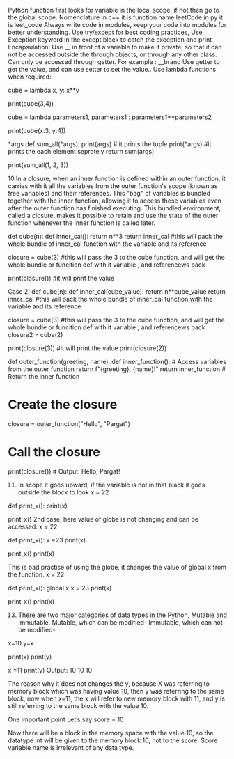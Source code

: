 Python function first looks for variable in the local scope, if not then go to the global scope.
Nomenclature in c++ it is function name leetCode in py it is leet_code
Always write code in modules, keep your code into modules for better understanding.
 Use try/except for best coding practices, 
Use Exception keyword in the except block to catch the exception and print
Encapsulation: Use __ in front of a variable
 to make it private, so that it can not be accessed outside the through objects, or through any other class. Can only be accessed through getter. For example : __brand 
Use getter to get the value, and can use setter to set the value.. 
Use lambda functions when required:


cube = lambda x, y: x**y


print(cube(3,4))


cube = lambda parameters1, parameters1 : parameters1**parameters2


print(cube(x:3, y:4))

*args
def sum_all(*args):
   print(args) # it prints the tuple
   print(*args) #it prints the each element seprately
   return sum(args)




print(sum_all(1, 2, 3))



10.In a closure, when an inner function is defined within an outer function, it carries with it all the variables from the outer function's scope (known as free variables) and their references. This "bag" of variables is bundled together with the inner function, allowing it to access these variables even after the outer function has finished executing. This bundled environment, called a closure, makes it possible to retain and use the state of the outer function whenever the inner function is called later.

def cube(n):
   def inner_cal():
       return n**3
   return inner_cal  #this will pack  the whole bundle of inner_cal function with the variable and its reference


closure = cube(3) #this  will pass the 3 to the cube function, and will get the whole bundle or funcition def with it variable , and referencews back




print(closure()) #it will print the value

Case 2:
def cube(n):
   def inner_cal(cube_value):
       return n**cube_value
   return inner_cal  #this will pack  the whole bundle of inner_cal function with the variable and its reference


closure = cube(3) #this  will pass the 3 to the cube function, and will get the whole bundle or funcition def with it variable , and referencews back
closure2 = cube(2)


print(closure(3)) #it will print the value
print(closure(2))


def outer_function(greeting, name):
    def inner_function():
        # Access variables from the outer function
        return f"{greeting}, {name}!"
    return inner_function  # Return the inner function

# Create the closure
closure = outer_function("Hello", "Pargat")

# Call the closure
print(closure())  # Output: Hello, Pargat!

11. In scope it goes upward, if the variable is not in that black it goes outside the block to look 
x = 22


def print_x():
   print(x)


print_x()
2nd case, here value of globe is not changing and can be accessed:
x = 22


def print_x():
   x =23
   print(x)


print_x()
print(x)


This is bad practise of using the globe, it changes the value of global x from the function.
x = 22


def print_x():
   global x
   x = 23
   print(x)


print_x()
print(x)


13. There are two major categories of data types in the Python, Mutable and Immutable. 
Mutable, which can be modified-
Immutable, which can not be modified-


x=10
y=x

print(x)
print(y)

x =11
print(y)
Output:
10
10
10

The reason why it does not changes the y, because 
X was referring to memory block which was having value 10, then y was referring to the same block, now when x=11, the x will refer to new memory block with 11, and y is still referring to the same block with the value 10.

One important point
Let’s say score = 10

Now there will be a block in the memory space with the value 10, so the datatype int will be given to the memory block 10, not to the score. Score variable name is irrelevant of any data type.
